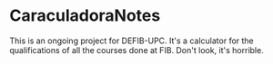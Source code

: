 # CaraculadoraNotes
This is an ongoing project for DEFIB-UPC. It's a calculator for the qualifications of all the courses done at FIB.
Don't look, it's horrible.